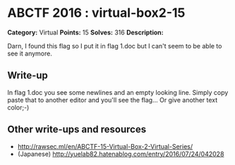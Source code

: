 # ABCTF 2016 : virtual-box2-15

**Category:** Virtual
**Points:** 15
**Solves:** 316
**Description:**

Darn, I found this flag so I put it in flag 1.doc but I can't seem to be able to see it anymore.

## Write-up

In flag 1.doc you see some newlines and an empty looking line.
Simply copy paste that to another editor and you'll see the flag...
Or give another text color;-)

## Other write-ups and resources

* http://rawsec.ml/en/ABCTF-15-Virtual-Box-2-Virtual-Series/
* (Japanese) http://yuelab82.hatenablog.com/entry/2016/07/24/042028
